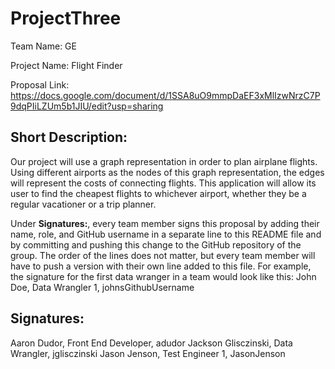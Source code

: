 # ProjectThree
Team Name: GE

Project Name: Flight Finder

Proposal Link: https://docs.google.com/document/d/1SSA8uO9mmpDaEF3xMlIzwNrzC7P9dqPIiLZUm5b1JIU/edit?usp=sharing

## Short Description:
Our project will use a graph representation in order to plan airplane flights. Using different airports as the nodes of this graph representation, the edges will represent the costs of connecting flights. This application will allow its user to find the cheapest flights to whichever airport, whether they be a regular vacationer or a trip planner. 

Under **Signatures:**, every team member signs this proposal by adding their name, role, and GitHub username in a separate line to this README file and by committing and pushing this change to the GitHub repository of the group. The order of the lines does not matter, but every team member will have to push a version with their own line added to this file. For example, the signature for the first data wranger in a team would look like this:
John Doe, Data Wrangler 1, johnsGithubUsername

## Signatures:
Aaron Dudor, Front End Developer, adudor
Jackson Glisczinski, Data Wrangler, jglisczinski
Jason Jenson, Test Engineer 1, JasonJenson
